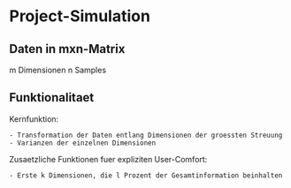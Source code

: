 # Project-Simulation


## Daten in mxn-Matrix

 m Dimensionen
 n Samples

## Funktionalitaet

Kernfunktion:

	- Transformation der Daten entlang Dimensionen der groessten Streuung
	- Varianzen der einzelnen Dimensionen

Zusaetzliche Funktionen fuer expliziten User-Comfort:

	- Erste k Dimensionen, die l Prozent der Gesamtinformation beinhalten
